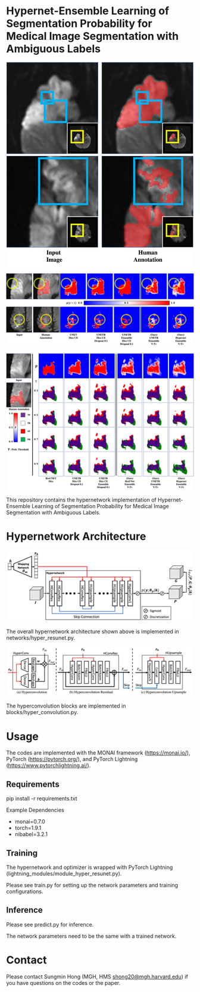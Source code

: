 # Hypernet-Ensemble Learning of Segmentation Probability for Medical Image Segmentation with Ambiguous Labels

![Human Annotations of Ambiguous Stroke Lesions!](/figures/Git_AmbiguousAnnot.png "Ambiguous Label")

![Estimated Segmentation Probability Map!](/figures/Git_SegProbEst.png "Segmentation Probability Map")

![Segmentation Label Estimation with Different Threshold!](/figures/Git_SegProg_Thres.png "Segmentation Probability Thresholding")

This repository contains the hypernetwork implementation of Hypernet-Ensemble Learning of Segmentation Probability for Medical Image Segmentation with Ambiguous Labels. 

# Hypernetwork Architecture

![Hypernetwork Architecture!](/figures/HyperNet2.png "Hypernetwork")

The overall hypernetwork architecture shown above is implemented in networks/hyper_resunet.py. 

![Hyperconvolution Blocks!](/figures/HyperBlocks.png "Hyperconvolution Blocks")

The hyperconvolution blocks are implemented in blocks/hyper_convolution.py.

# Usage

The codes are implemented with the MONAI framework (<https://monai.io/>), PyTorch (<https://pytorch.org/>), and PyTorch Lightning (<https://www.pytorchlightning.ai/>). 

## Requirements

pip install -r requirements.txt

Example Dependencies
* monai=0.7.0
* torch=1.9.1
* nibabel=3.2.1

## Training 

The hypernetwork and optimizer is wrapped with PyTorch Lightning (lightning_modules/module_hyper_resunet.py). 

Please see train.py for setting up the network parameters and training configurations. 

## Inference 

Please see predict.py for inference.

The network parameters need to be the same with a trained network. 

# Contact

Please contact Sungmin Hong (MGH, HMS <shong20@mgh.harvard.edu>) if you have questions on the codes or the paper. 
